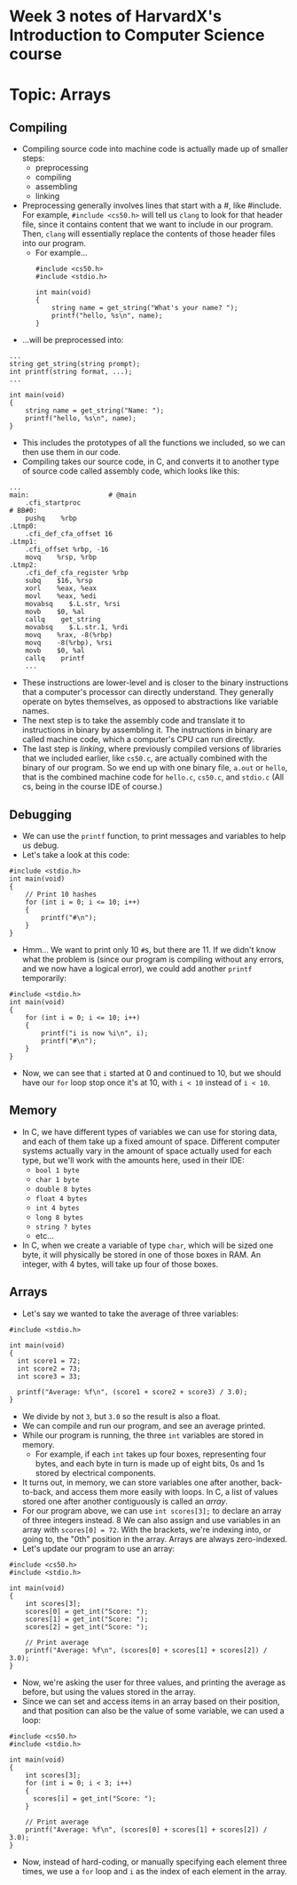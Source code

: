 # Week 3 notes of HarvardX's Introduction to Computer Science course

# Topic: Arrays

## Compiling 

* Compiling source code into machine code is actually made up of smaller steps: 
  * preprocessing
  * compiling
  * assembling
  * linking
* Preprocessing generally involves lines that start with a #, like #include. For example, `#include <cs50.h>` will tell us `clang` to look for that header file, since it contains content that we want to include in our program. Then, `clang` will essentially replace the contents of those header files into our program. 
  * For example... 
    ```
    #include <cs50.h>
    #include <stdio.h>

    int main(void)
    {
        string name = get_string("What's your name? ");
        printf("hello, %s\n", name);
    }
    ```
* ...will be preprocessed into: 
```
...
string get_string(string prompt);
int printf(string format, ...);
...

int main(void)
{
    string name = get_string("Name: ");
    printf("hello, %s\n", name);
}
```
* This includes the prototypes of all the functions we included, so we can then use them in our code. 
* Compiling takes our source code, in C, and converts it to another type of source code called assembly code, which looks like this: 
```
...
main:                    # @main
    .cfi_startproc
# BB#0:
    pushq    %rbp
.Ltmp0:
    .cfi_def_cfa_offset 16
.Ltmp1:
    .cfi_offset %rbp, -16
    movq    %rsp, %rbp
.Ltmp2:
    .cfi_def_cfa_register %rbp
    subq    $16, %rsp
    xorl    %eax, %eax
    movl    %eax, %edi
    movabsq    $.L.str, %rsi
    movb    $0, %al
    callq    get_string
    movabsq    $.L.str.1, %rdi
    movq    %rax, -8(%rbp)
    movq    -8(%rbp), %rsi
    movb    $0, %al
    callq    printf
    ...
```
  * These instructions are lower-level and is closer to the binary instructions that a computer's processor can directly understand. They generally operate on bytes themselves, as opposed to abstractions like variable names. 
* The next step is to take the assembly code and translate it to instructions in binary by assembling it. The instructions in binary are called machine code, which a computer's CPU can run directly. 
* The last step is *linking*, where previously compiled versions of libraries that we included earlier, like `cs50.c`, are actually combined with the binary of our program. So we end up with one binary file, `a.out` or `hello`, that is the combined machine code for `hello.c`, `cs50.c`, and `stdio.c` (All cs, being in the course IDE of course.)

## Debugging 

* We can use the `printf` function, to print messages and variables to help us debug. 
* Let's take a look at this code: 
```
#include <stdio.h>
int main(void)
{
    // Print 10 hashes
    for (int i = 0; i <= 10; i++)
    {
        printf("#\n");
    }
}
```

* Hmm... We want to print only 10 `#`s, but there are 11. If we didn't know what the problem is (since our program is compiling without any errors, and we now have a logical error), we could add another `printf` temporarily: 
```
#include <stdio.h>
int main(void)
{
    for (int i = 0; i <= 10; i++)
    {
        printf("i is now %i\n", i);
        printf("#\n");
    }
}
```
* Now, we can see that `i` started at 0 and continued to 10, but we should have our `for` loop stop once it's at 10, with `i < 10` instead of `i < 10`. 

## Memory 

* In C, we have different types of variables we can use for storing data, and each of them take up a fixed amount of space. Different computer systems actually vary in the amount of space actually used for each type, but we'll work with the amounts here, used in their IDE: 
  * `bool 1 byte`
  * `char 1 byte`
  * `double 8 bytes`
  * `float 4 bytes`
  * `int 4 bytes`
  * `long 8 bytes`
  * `string ? bytes`
  * etc...
* In C, when we create a variable of type `char`, which will be sized one byte, it will physically be stored in one of those boxes in RAM. An integer, with 4 bytes, will take up four of those boxes. 

## Arrays 
  * Let's say we wanted to take the average of three variables: 
  ```
  #include <stdio.h>

int main(void)
{
    int score1 = 72;
    int score2 = 73;
    int score3 = 33;

    printf("Average: %f\n", (score1 + score2 + score3) / 3.0);
}
  ```
  * We divide by not `3`, but `3.0` so the result is also a float.
  * We can compile and run our program, and see an average printed. 
* While our program is running, the three `int` variables are stored in memory.
  * For example, if each `int` takes up four boxes, representing four bytes, and each byte in turn is made up of eight bits, 0s and 1s stored by electrical components. 
* It turns out, in memory, we can store variables one after another, back-to-back, and access them more easily with loops. In C, a list of values stored one after another contiguously is called an *array*. 
* For our program above, we can use `int scores[3];` to declare an array of three integers instead. 
8 We can also assign and use variables in an array with `scores[0] = 72`. With the brackets, we're indexing into, or going to, the "0th" position in the array. Arrays are always zero-indexed.
* Let's update our program to use an array: 
```
#include <cs50.h>
#include <stdio.h>

int main(void)
{
    int scores[3];
    scores[0] = get_int("Score: ");
    scores[1] = get_int("Score: ");
    scores[2] = get_int("Score: ");

    // Print average
    printf("Average: %f\n", (scores[0] + scores[1] + scores[2]) / 3.0);
}
```
  * Now, we're asking the user for three values, and printing the average as before, but using the values stored in the array. 
* Since we can set and access items in an array based on their position, and that position can also be the value of some variable, we can used a loop: 
```
#include <cs50.h>
#include <stdio.h>

int main(void)
{
    int scores[3];
    for (int i = 0; i < 3; i++)
    {
      scores[i] = get_int("Score: ");
    }

    // Print average
    printf("Average: %f\n", (scores[0] + scores[1] + scores[2]) / 3.0);
}
```
  * Now, instead of hard-coding, or manually specifying each element three times, we use a `for` loop and `i` as the index of each element in the array. 























